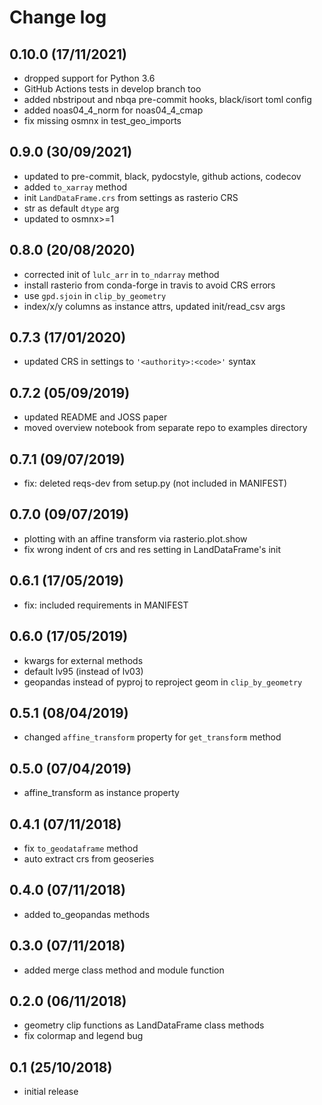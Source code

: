 # Change log

## 0.10.0 (17/11/2021)

- dropped support for Python 3.6
- GitHub Actions tests in develop branch too
- added nbstripout and nbqa pre-commit hooks, black/isort toml config
- added noas04_4_norm for noas04_4_cmap
- fix missing osmnx in test_geo_imports

## 0.9.0 (30/09/2021)

- updated to pre-commit, black, pydocstyle, github actions, codecov
- added `to_xarray` method
- init `LandDataFrame.crs` from settings as rasterio CRS
- str as default `dtype` arg
- updated to osmnx>=1

## 0.8.0 (20/08/2020)

- corrected init of `lulc_arr` in `to_ndarray` method
- install rasterio from conda-forge in travis to avoid CRS errors
- use `gpd.sjoin` in `clip_by_geometry`
- index/x/y columns as instance attrs, updated init/read_csv args

## 0.7.3 (17/01/2020)

- updated CRS in settings to `'<authority>:<code>'` syntax

## 0.7.2 (05/09/2019)

- updated README and JOSS paper
- moved overview notebook from separate repo to examples directory

## 0.7.1 (09/07/2019)

- fix: deleted reqs-dev from setup.py (not included in MANIFEST)

## 0.7.0 (09/07/2019)

- plotting with an affine transform via rasterio.plot.show
- fix wrong indent of crs and res setting in LandDataFrame's init

## 0.6.1 (17/05/2019)

- fix: included requirements in MANIFEST

## 0.6.0 (17/05/2019)

- kwargs for external methods
- default lv95 (instead of lv03)
- geopandas instead of pyproj to reproject geom in `clip_by_geometry`

## 0.5.1 (08/04/2019)

- changed `affine_transform` property for `get_transform` method

## 0.5.0 (07/04/2019)

- affine_transform as instance property

## 0.4.1 (07/11/2018)

- fix `to_geodataframe` method
- auto extract crs from geoseries

## 0.4.0 (07/11/2018)

- added to_geopandas methods

## 0.3.0 (07/11/2018)

- added merge class method and module function

## 0.2.0 (06/11/2018)

- geometry clip functions as LandDataFrame class methods
- fix colormap and legend bug

## 0.1 (25/10/2018)

- initial release
